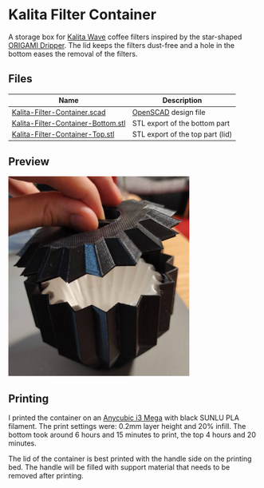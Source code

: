 # Kalita Filter Container

A storage box for [Kalita Wave](http://kalita.ae/products/waveseries/) coffee filters inspired by the star-shaped [ORIGAMI Dripper](https://origami-kai.com/en/collections/dripper).
The lid keeps the filters dust-free and a hole in the bottom eases the removal of the filters.

## Files

Name | Description
---- | -----------
[Kalita-Filter-Container.scad](Kalita-Filter-Container.scad) | [OpenSCAD](http://openscad.org) design file
[Kalita-Filter-Container-Bottom.stl](Kalita-Filter-Container-Bottom.stl) | STL export of the bottom part
[Kalita-Filter-Container-Top.stl](Kalita-Filter-Container-Top.stl) | STL export of the top part (lid)

## Preview

<img src="./preview.jpg" alt="Printed Kalita Filter Storage" height="400px">

## Printing

I printed the container on an [Anycubic i3 Mega](https://www.anycubic.com/products/anycubic-i3-mega) with black SUNLU PLA filament.
The print settings were: 0.2mm layer height and 20% infill.
The bottom took around 6 hours and 15 minutes to print, the top 4 hours and 20 minutes.

The lid of the container is best printed with the handle side on the printing bed.
The handle will be filled with support material that needs to be removed after printing.
